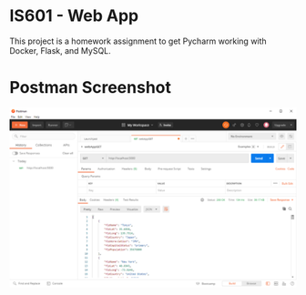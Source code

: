 # IS601 - Web App
This project is a homework assignment to get Pycharm working with Docker, Flask, and MySQL.

# Postman Screenshot
![postman_request_output](screenshots/postman.png)
